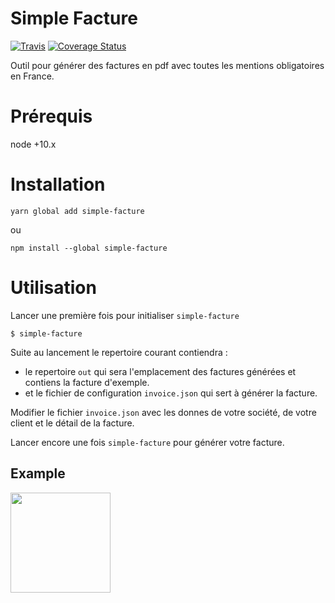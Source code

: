 Simple Facture
=======

[![Travis](https://travis-ci.org/eboukamza/simple-facture.svg?branch=master)](https://travis-ci.org/eboukamza/simple-facture)
[![Coverage Status](https://coveralls.io/repos/github/eboukamza/simple-facture/badge.svg?branch=master)](https://coveralls.io/github/eboukamza/simple-facture?branch=master)

Outil pour générer des factures en pdf avec toutes les mentions obligatoires en France.

Prérequis
===

node +10.x

Installation
====

    yarn global add simple-facture 
ou

    npm install --global simple-facture
    
Utilisation
====

Lancer une première fois pour initialiser `simple-facture`

    $ simple-facture

Suite au lancement le repertoire courant contiendra :
 -  le repertoire `out` qui sera l'emplacement des factures générées et contiens la facture d'exemple.
 -  et le fichier de configuration `invoice.json` qui sert à générer la facture.

Modifier le fichier `invoice.json` avec les donnes de votre société, de votre client et le détail de la facture.

Lancer encore une fois `simple-facture` pour générer votre facture.

Example
----

<a href="https://storage.googleapis.com/simple-facture/example-facture.jpeg" alt="Exemple facture" target="_blank">
  <img src="https://storage.googleapis.com/simple-facture/example-facture.jpeg" height=160px/>
</a>

